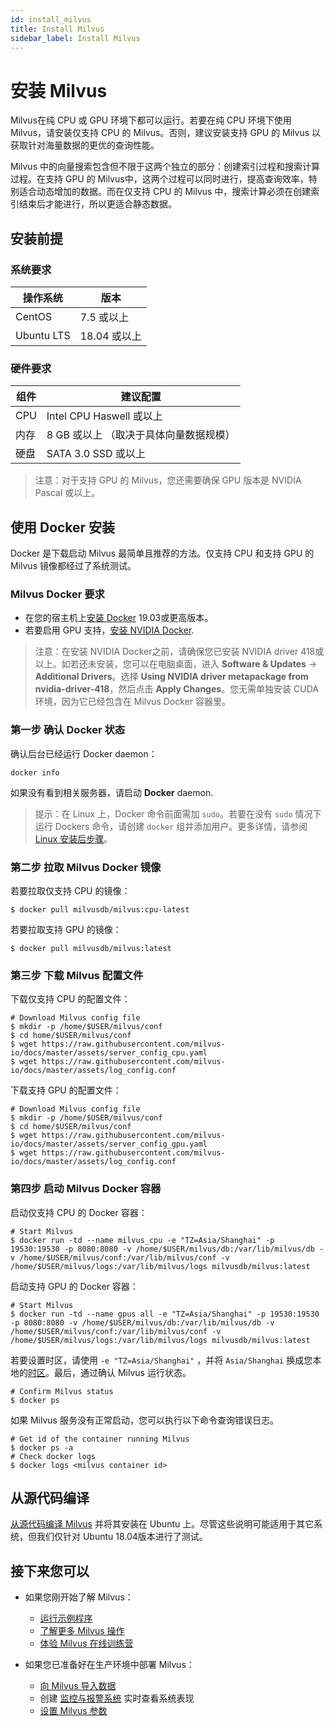 ```yaml
---
id: install_milvus
title: Install Milvus
sidebar_label: Install Milvus
---
```

# 安装 Milvus

Milvus在纯 CPU 或 GPU 环境下都可以运行。若要在纯 CPU 环境下使用 Milvus，请安装仅支持 CPU 的 Milvus。否则，建议安装支持 GPU 的 Milvus 以获取针对海量数据的更优的查询性能。

Milvus 中的向量搜索包含但不限于这两个独立的部分：创建索引过程和搜索计算过程。在支持 GPU 的 Milvus中，这两个过程可以同时进行，提高查询效率，特别适合动态增加的数据。而在仅支持 CPU 的 Milvus 中，搜索计算必须在创建索引结束后才能进行，所以更适合静态数据。

## 安装前提

### 系统要求

| 操作系统   | 版本         |
| ---------- | ------------ |
| CentOS     | 7.5 或以上   |
| Ubuntu LTS | 18.04 或以上 |

### 硬件要求

| 组件 | 建议配置                          |
| ---- | --------------------------------- |
| CPU  | Intel CPU Haswell 或以上          |
| 内存 | 8 GB 或以上 （取决于具体向量数据规模） |
| 硬盘 | SATA 3.0 SSD 或以上               |

> 注意：对于支持 GPU 的 Milvus，您还需要确保 GPU 版本是 NVIDIA Pascal 或以上。

## 使用 Docker 安装

Docker 是下载启动 Milvus 最简单且推荐的方法。仅支持 CPU 和支持 GPU 的 Milvus 镜像都经过了系统测试。 

### Milvus Docker 要求

- 在您的宿主机上[安装 Docker](https://docs.docker.com/engine/installation/linux/docker-ce/ubuntu/) 19.03或更高版本。
- 若要启用 GPU 支持，[安装 NVIDIA Docker](https://github.com/NVIDIA/nvidia-docker).

> 注意：在安装 NVIDIA Docker之前，请确保您已安装 NVIDIA driver 418或以上。如若还未安装，您可以在电脑桌面，进入 **Software & Updates** -> **Additional Drivers**。选择 **Using NVIDIA driver metapackage from nvidia-driver-418**，然后点击 **Apply Changes**。您无需单独安装 CUDA 环境，因为它已经包含在 Milvus Docker 容器里。

### 第一步 确认 Docker 状态

确认后台已经运行 Docker daemon：

```shell
docker info
```

如果没有看到相关服务器，请启动 **Docker** daemon.

> 提示：在 Linux 上，Docker 命令前面需加 `sudo`。若要在没有 `sudo` 情况下运行 Dockers 命令，请创建 `docker` 组并添加用户。更多详情，请参阅 [Linux 安装后步骤](https://docs.docker.com/install/linux/linux-postinstall/)。

### 第二步 拉取 Milvus Docker 镜像

若要拉取仅支持 CPU 的镜像：

```shell
$ docker pull milvusdb/milvus:cpu-latest
```

若要拉取支持 GPU 的镜像：

```shell
$ docker pull milvusdb/milvus:latest
```

### 第三步 下载 Milvus 配置文件

下载仅支持 CPU 的配置文件：

```shell
# Download Milvus config file
$ mkdir -p /home/$USER/milvus/conf
$ cd home/$USER/milvus/conf
$ wget https://raw.githubusercontent.com/milvus-io/docs/master/assets/server_config_cpu.yaml
$ wget https://raw.githubusercontent.com/milvus-io/docs/master/assets/log_config.conf
```

下载支持 GPU 的配置文件：

```shell
# Download Milvus config file
$ mkdir -p /home/$USER/milvus/conf
$ cd home/$USER/milvus/conf
$ wget https://raw.githubusercontent.com/milvus-io/docs/master/assets/server_config_gpu.yaml
$ wget https://raw.githubusercontent.com/milvus-io/docs/master/assets/log_config.conf
```

### 第四步 启动 Milvus Docker 容器

启动仅支持 CPU 的 Docker 容器：

```shell
# Start Milvus
$ docker run -td --name milvus_cpu -e "TZ=Asia/Shanghai" -p 19530:19530 -p 8080:8080 -v /home/$USER/milvus/db:/var/lib/milvus/db -v /home/$USER/milvus/conf:/var/lib/milvus/conf -v /home/$USER/milvus/logs:/var/lib/milvus/logs milvusdb/milvus:latest
```

启动支持 GPU 的 Docker 容器：

```shell
# Start Milvus
$ docker run -td --name gpus all -e "TZ=Asia/Shanghai" -p 19530:19530 -p 8080:8080 -v /home/$USER/milvus/db:/var/lib/milvus/db -v /home/$USER/milvus/conf:/var/lib/milvus/conf -v /home/$USER/milvus/logs:/var/lib/milvus/logs milvusdb/milvus:latest
```

若要设置时区，请使用 `-e "TZ=Asia/Shanghai"` ，并将 `Asia/Shanghai` 换成您本地的[时区](https://en.wikipedia.org/wiki/List_of_tz_database_time_zones)。最后，通过确认 Milvus 运行状态。

```shell
# Confirm Milvus status
$ docker ps
```

如果 Milvus 服务没有正常启动，您可以执行以下命令查询错误日志。

```shell
# Get id of the container running Milvus
$ docker ps -a
# Check docker logs
$ docker logs <milvus container id>
```

## 从源代码编译

[从源代码编译 Milvus](https://github.com/milvus-io/milvus/blob/master/install.md) 并将其安装在 Ubuntu 上。尽管这些说明可能适用于其它系统，但我们仅针对 Ubuntu 18.04版本进行了测试。

## 接下来您可以

- 如果您刚开始了解 Milvus：

  - [运行示例程序](example_code.md)
  - [了解更多 Milvus 操作](milvus_operation.md)
  - [体验 Milvus 在线训练营](https://github.com/milvus-io/bootcamp)

- 如果您已准备好在生产环境中部署 Milvus：

  - [向 Milvus 导入数据](import_data.md)
  - 创建 [监控与报警系统](monitor.md) 实时查看系统表现
  - [设置 Milvus 参数](../reference/milvus_config.md)
